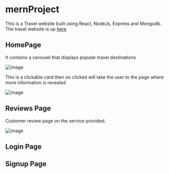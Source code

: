 # mernProject
This is a Travel website built using React, NodeJs, Express and Mongodb.
The travel website is up [here](https://mern-project-eta.vercel.app/)

## HomePage
It contains a carousel that displays popular travel destinations

![image](https://user-images.githubusercontent.com/88974230/196980973-2341cc35-6652-4dae-a0a5-c0f9ce6c4ae3.png)

This is a clickable card then on clicked will take the user to the page where more information is revealed

![image](https://user-images.githubusercontent.com/88974230/196744934-3f8b6e56-d334-4de6-ac13-bd8330245ff5.png)

## Reviews Page
Customer review page on the service provided.

![image](https://user-images.githubusercontent.com/88974230/196748210-ffb01661-0f46-4ef6-aef8-e1694ce3e285.png)

## Login Page

## Signup Page

